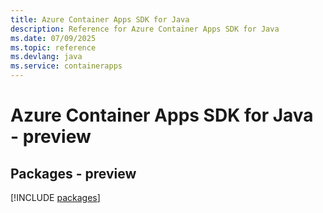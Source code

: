 ```yaml
---
title: Azure Container Apps SDK for Java
description: Reference for Azure Container Apps SDK for Java
ms.date: 07/09/2025
ms.topic: reference
ms.devlang: java
ms.service: containerapps
---
```

# Azure Container Apps SDK for Java - preview
## Packages - preview
[!INCLUDE [packages](container-apps-index.md)]